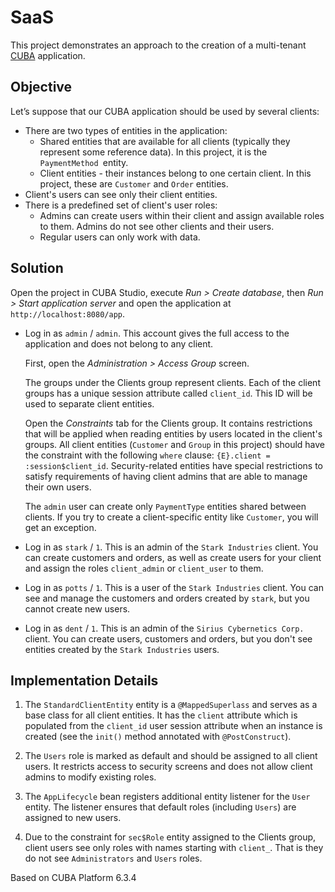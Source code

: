 # SaaS

This project demonstrates an approach to the creation of a multi-tenant [CUBA](https://www.cuba-platform.com) application.

## Objective

Let’s suppose that our CUBA application should be used by several clients:

* There are two types of entities in the application:
    * Shared entities that are available for all clients (typically they represent some reference data). In this project, it is the `PaymentMethod `entity.
    * Client entities - their instances belong to one certain client. In this project, these are `Customer` and `Order` entities.
* Client's users can see only their client entities.
* There is a predefined set of client's user roles:
    * Admins can create users within their client and assign available roles to them. Admins do not see other clients and their users.
    * Regular users can only work with data.

## Solution

Open the project in CUBA Studio, execute *Run > Create database*, then *Run > Start application server* and open the application at `http://localhost:8080/app`.

* Log in as `admin` / `admin`. This account gives the full access to the application and does not belong to any client.

    First, open the *Administration > Access Group* screen.

    The groups under the Clients group represent clients. Each of the client groups has a unique session attribute called `client_id`. This ID will be used to separate client entities.

    Open the *Constraints* tab for the Clients group. It contains restrictions that will be applied when reading entities by users located in the client's groups. All client entities (`Customer` and `Group` in this project) should have the constraint with the following `where` clause: `{E}.client = :session$client_id`. Security-related entities have special restrictions to satisfy requirements of having client admins that are able to manage their own users.

    The `admin` user can create only `PaymentType` entities shared between clients. If you try to create a client-specific entity like `Customer`, you will get an exception.

* Log in as `stark` / `1`. This is an admin of the `Stark Industries` client. You can create customers and orders, as well as create users for your client and assign the roles `client_admin` or `client_user` to them.

* Log in as `potts` / `1`. This is a user of the `Stark Industries` client. You can see and manage the customers and orders created by `stark`, but you cannot create new users.

* Log in as `dent` / `1`. This is an admin of the `Sirius Cybernetics Corp.` client. You can create users, customers and orders, but you don't see entities created by the `Stark Industries` users.

## Implementation Details

1. The `StandardClientEntity` entity is a `@MappedSuperlass` and serves as a base class for all client entities. It has the `client` attribute which is populated from the `client_id` user session attribute when an instance is created (see the `init()` method annotated with `@PostConstruct`).

2. The `Users` role is marked as default and should be assigned to all client users. It restricts access to security screens and does not allow client admins to modify existing roles.

3. The `AppLifecycle` bean registers additional entity listener for the `User` entity. The listener ensures that default roles (including `Users`) are assigned to new users.

4. Due to the constraint for `sec$Role` entity assigned to the Clients group, client users see only roles with names starting with `client_`. That is they do not see `Administrators` and `Users` roles.

Based on CUBA Platform 6.3.4
